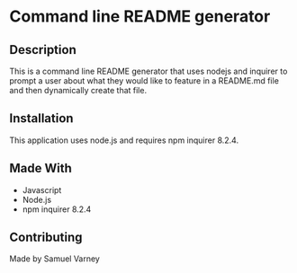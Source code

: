 
  # Command line README generator

  ## Description
  This is a command line README generator that uses nodejs and inquirer to prompt a user about what they would like to feature in a README.md file and then dynamically create that file. <br/>

  ## Installation
  This application uses node.js and requires npm inquirer 8.2.4. 

  ## Made With
  * Javascript
  * Node.js
  * npm inquirer 8.2.4
  
  ## Contributing
  Made by Samuel Varney

  


